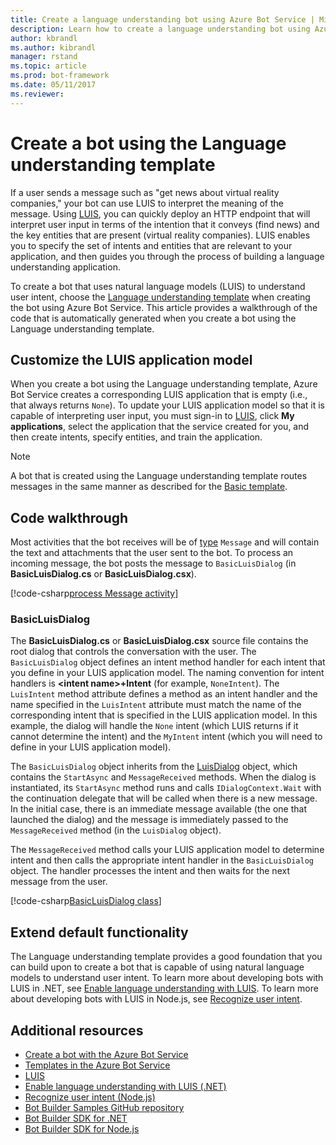 ```yaml
---
title: Create a language understanding bot using Azure Bot Service | Microsoft Docs
description: Learn how to create a language understanding bot using Azure Bot Service.
author: kbrandl
ms.author: kibrandl
manager: rstand
ms.topic: article
ms.prod: bot-framework
ms.date: 05/11/2017
ms.reviewer: 
---
```


# Create a bot using the Language understanding template

If a user sends a message such as "get news about virtual reality companies," your bot can use LUIS to interpret the meaning of the message. Using <a href="https://www.luis.ai" target="_blank">LUIS</a>, you can quickly deploy an HTTP endpoint that will interpret user input in terms of the intention that it conveys (find news) and the key entities that are present (virtual reality companies). LUIS enables you to specify the set of intents and entities that are relevant to your application, and then guides you through the process of building a language understanding application.

To create a bot that uses natural language models (LUIS) to understand user intent, choose the [Language understanding template](azure-bot-service-templates.md) when creating the bot using Azure Bot Service. This article provides a walkthrough of the code that is automatically generated when you create a bot using the Language understanding template.

## Customize the LUIS application model

When you create a bot using the Language understanding template, Azure Bot Service creates a corresponding LUIS application that is empty (i.e., that always returns `None`). To update your LUIS application model so that it is capable of interpreting user input, you must sign-in to <a href="https://www.luis.ai" target="_blank">LUIS</a>, click **My applications**, select the application that the service created for you, and then create intents, specify entities, and train the application.

> [!NOTE]
> A bot that is created using the Language understanding template routes messages in the same manner as described for the 
> [Basic template](azure-bot-service-serverless-template-basic.md).

## Code walkthrough

Most activities that the bot receives will be of [type](~/dotnet/bot-builder-dotnet-activities.md) `Message` and will contain the text and attachments that the user sent to the bot. To process an incoming message, the bot posts the message to `BasicLuisDialog` (in **BasicLuisDialog.cs** or **BasicLuisDialog.csx**). 

[!code-csharp[process Message activity](~/includes/code/azure-bot-service-serverless-template-language-understanding.cs#processMessage)]

### BasicLuisDialog

The **BasicLuisDialog.cs** or **BasicLuisDialog.csx** source file contains the root dialog that controls the conversation with the user. The `BasicLuisDialog` object defines an intent method handler for each intent that you define in your LUIS application model. The naming convention for intent handlers is **\<intent name\>+Intent** (for example, `NoneIntent`). The `LuisIntent` method attribute defines a method as an intent handler and the name specified in the `LuisIntent` attribute must match the name of the corresponding intent that is specified in the LUIS application model. In this example, the dialog will handle the `None` intent (which LUIS returns if it cannot determine the intent) and the `MyIntent` intent (which you will need to define in your LUIS application model). 

The `BasicLuisDialog` object inherits from the [LuisDialog][LuisDialog] object, which contains the `StartAsync` and `MessageReceived` methods. When the dialog is instantiated, its `StartAsync` method runs and calls `IDialogContext.Wait` with the continuation delegate that will be called when there is a new message. In the initial case, there is an immediate message available (the one that launched the dialog) and the message is immediately passed to the `MessageReceived` method (in the `LuisDialog` object).

The `MessageReceived` method calls your LUIS application model to determine intent and then calls the appropriate intent handler in the `BasicLuisDialog` object. The handler processes the intent and then waits for the next message from the user.

[!code-csharp[BasicLuisDialog class](~/includes/code/azure-bot-service-serverless-template-language-understanding.cs#BasicLuisDialog)]

## Extend default functionality

The Language understanding template provides a good foundation that you can build upon to create a bot that is capable of using natural language models to understand user intent. To learn more about developing bots with LUIS in .NET, see [Enable language understanding with LUIS](~/dotnet/bot-builder-dotnet-luis-dialogs.md). To learn more about developing bots with LUIS in Node.js, see [Recognize user intent](~/nodejs/bot-builder-nodejs-recognize-intent.md).

## Additional resources

- [Create a bot with the Azure Bot Service](azure-bot-service-quickstart.md)
- [Templates in the Azure Bot Service](azure-bot-service-templates.md)
- <a href="https://www.luis.ai" target="_blank">LUIS</a>
- [Enable language understanding with LUIS (.NET)](~/dotnet/bot-builder-dotnet-luis-dialogs.md)
- [Recognize user intent (Node.js)](~/nodejs/bot-builder-nodejs-recognize-intent.md)
- <a href="https://github.com/Microsoft/BotBuilder-Samples" target="_blank">Bot Builder Samples GitHub repository</a>
- [Bot Builder SDK for .NET](~/dotnet/bot-builder-dotnet-overview.md)
- [Bot Builder SDK for Node.js](~/nodejs/index.md)

[LuisDialog]: https://review.docs.microsoft.com/en-us/dotnet/api/microsoft.bot.builder.dialogs.luisdialog-1?view=botbuilder-3.8
